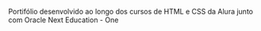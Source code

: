 Portifólio desenvolvido ao longo dos cursos de HTML e CSS da Alura junto com Oracle Next Education - One
